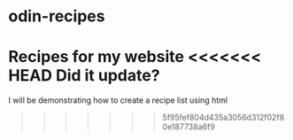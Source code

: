 # odin-recipes
Recipes for my website
<<<<<<< HEAD
Did it update?
=======
I will be demonstrating how to create a recipe list using html
>>>>>>> 5f95fef804d435a3056d312f02f80e187738a6f9
